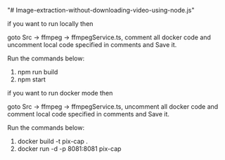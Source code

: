 "# Image-extraction-without-downloading-video-using-node.js" 

if you want to run locally then

goto Src -> ffmpeg -> ffmpegService.ts, comment all docker code and uncomment local code specified in comments and Save it.

Run the commands below:

1. npm run build
2. npm start

if you want to run docker mode then

goto Src -> ffmpeg -> ffmpegService.ts, uncomment all docker code and comment local code specified in comments and Save it.

Run the commands below:

1. docker build -t pix-cap .
2. docker run -d -p 8081:8081 pix-cap
